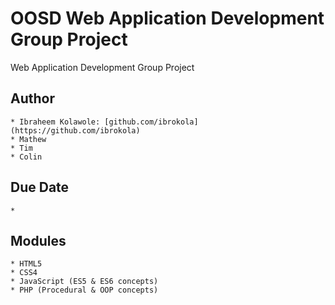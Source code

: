 # OOSD Web Application Development Group Project
Web Application Development Group Project

## Author
    * Ibraheem Kolawole: [github.com/ibrokola](https://github.com/ibrokola)
    * Mathew
    * Tim
    * Colin

## Due Date
    * 

## Modules
    * HTML5
    * CSS4
    * JavaScript (ES5 & ES6 concepts)
    * PHP (Procedural & OOP concepts)